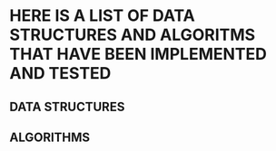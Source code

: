# HERE IS A LIST OF DATA STRUCTURES AND ALGORITMS THAT HAVE BEEN IMPLEMENTED AND TESTED

## DATA STRUCTURES

## ALGORITHMS 